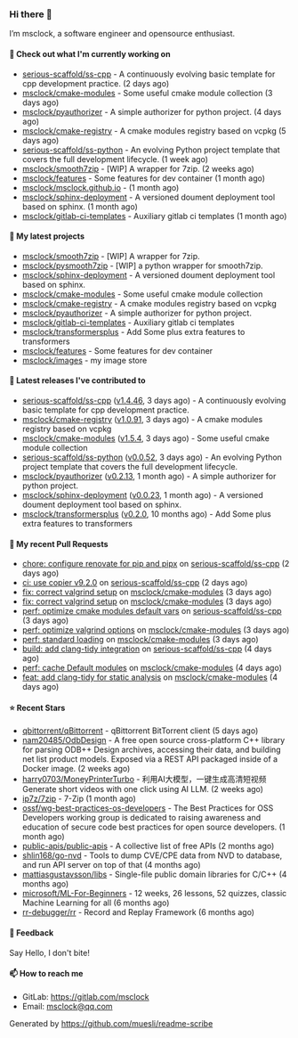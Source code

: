 ### Hi there 👋

I’m msclock, a software engineer and opensource enthusiast.

#### 👷 Check out what I'm currently working on

- [serious-scaffold/ss-cpp](https://github.com/serious-scaffold/ss-cpp) - A continuously evolving basic template for cpp development practice. (2 days ago)
- [msclock/cmake-modules](https://github.com/msclock/cmake-modules) - Some useful cmake module collection (3 days ago)
- [msclock/pyauthorizer](https://github.com/msclock/pyauthorizer) - A simple authorizer for python project. (4 days ago)
- [msclock/cmake-registry](https://github.com/msclock/cmake-registry) - A cmake modules registry based on vcpkg (5 days ago)
- [serious-scaffold/ss-python](https://github.com/serious-scaffold/ss-python) - An evolving Python project template that covers the full development lifecycle. (1 week ago)
- [msclock/smooth7zip](https://github.com/msclock/smooth7zip) - [WIP] A wrapper for 7zip. (2 weeks ago)
- [msclock/features](https://github.com/msclock/features) - Some features for dev container (1 month ago)
- [msclock/msclock.github.io](https://github.com/msclock/msclock.github.io) -  (1 month ago)
- [msclock/sphinx-deployment](https://github.com/msclock/sphinx-deployment) - A versioned doument deployment tool based on sphinx. (1 month ago)
- [msclock/gitlab-ci-templates](https://github.com/msclock/gitlab-ci-templates) - Auxiliary gitlab ci templates (1 month ago)

#### 🌱 My latest projects

- [msclock/smooth7zip](https://github.com/msclock/smooth7zip) - [WIP] A wrapper for 7zip.
- [msclock/pysmooth7zip](https://github.com/msclock/pysmooth7zip) - [WIP] a python wrapper for smooth7zip.
- [msclock/sphinx-deployment](https://github.com/msclock/sphinx-deployment) - A versioned doument deployment tool based on sphinx.
- [msclock/cmake-modules](https://github.com/msclock/cmake-modules) - Some useful cmake module collection
- [msclock/cmake-registry](https://github.com/msclock/cmake-registry) - A cmake modules registry based on vcpkg
- [msclock/pyauthorizer](https://github.com/msclock/pyauthorizer) - A simple authorizer for python project.
- [msclock/gitlab-ci-templates](https://github.com/msclock/gitlab-ci-templates) - Auxiliary gitlab ci templates
- [msclock/transformersplus](https://github.com/msclock/transformersplus) - Add Some plus extra features to transformers
- [msclock/features](https://github.com/msclock/features) - Some features for dev container
- [msclock/images](https://github.com/msclock/images) - my image store

#### 🔭 Latest releases I've contributed to

- [serious-scaffold/ss-cpp](https://github.com/serious-scaffold/ss-cpp) ([v1.4.46](https://github.com/serious-scaffold/ss-cpp/releases/tag/v1.4.46), 3 days ago) - A continuously evolving basic template for cpp development practice.
- [msclock/cmake-registry](https://github.com/msclock/cmake-registry) ([v1.0.91](https://github.com/msclock/cmake-registry/releases/tag/v1.0.91), 3 days ago) - A cmake modules registry based on vcpkg
- [msclock/cmake-modules](https://github.com/msclock/cmake-modules) ([v1.5.4](https://github.com/msclock/cmake-modules/releases/tag/v1.5.4), 3 days ago) - Some useful cmake module collection
- [serious-scaffold/ss-python](https://github.com/serious-scaffold/ss-python) ([v0.0.52](https://github.com/serious-scaffold/ss-python/releases/tag/v0.0.52), 3 days ago) - An evolving Python project template that covers the full development lifecycle.
- [msclock/pyauthorizer](https://github.com/msclock/pyauthorizer) ([v0.2.13](https://github.com/msclock/pyauthorizer/releases/tag/v0.2.13), 1 month ago) - A simple authorizer for python project.
- [msclock/sphinx-deployment](https://github.com/msclock/sphinx-deployment) ([v0.0.23](https://github.com/msclock/sphinx-deployment/releases/tag/v0.0.23), 1 month ago) - A versioned doument deployment tool based on sphinx.
- [msclock/transformersplus](https://github.com/msclock/transformersplus) ([v0.2.0](https://github.com/msclock/transformersplus/releases/tag/v0.2.0), 10 months ago) - Add Some plus extra features to transformers

#### 🔨 My recent Pull Requests

- [chore: configure renovate for pip and pipx](https://github.com/serious-scaffold/ss-cpp/pull/262) on [serious-scaffold/ss-cpp](https://github.com/serious-scaffold/ss-cpp) (2 days ago)
- [ci: use copier v9.2.0](https://github.com/serious-scaffold/ss-cpp/pull/261) on [serious-scaffold/ss-cpp](https://github.com/serious-scaffold/ss-cpp) (2 days ago)
- [fix: correct valgrind setup](https://github.com/msclock/cmake-modules/pull/113) on [msclock/cmake-modules](https://github.com/msclock/cmake-modules) (3 days ago)
- [fix: correct valgrind setup](https://github.com/msclock/cmake-modules/pull/112) on [msclock/cmake-modules](https://github.com/msclock/cmake-modules) (3 days ago)
- [perf: optimize cmake modules default vars](https://github.com/serious-scaffold/ss-cpp/pull/258) on [serious-scaffold/ss-cpp](https://github.com/serious-scaffold/ss-cpp) (3 days ago)
- [perf: optimize valgrind options](https://github.com/msclock/cmake-modules/pull/111) on [msclock/cmake-modules](https://github.com/msclock/cmake-modules) (3 days ago)
- [perf: standard loading](https://github.com/msclock/cmake-modules/pull/110) on [msclock/cmake-modules](https://github.com/msclock/cmake-modules) (3 days ago)
- [build: add clang-tidy integration](https://github.com/serious-scaffold/ss-cpp/pull/257) on [serious-scaffold/ss-cpp](https://github.com/serious-scaffold/ss-cpp) (4 days ago)
- [perf: cache Default modules](https://github.com/msclock/cmake-modules/pull/109) on [msclock/cmake-modules](https://github.com/msclock/cmake-modules) (4 days ago)
- [feat: add clang-tidy for static analysis](https://github.com/msclock/cmake-modules/pull/108) on [msclock/cmake-modules](https://github.com/msclock/cmake-modules) (4 days ago)

#### ⭐ Recent Stars

- [qbittorrent/qBittorrent](https://github.com/qbittorrent/qBittorrent) - qBittorrent BitTorrent client (5 days ago)
- [nam20485/OdbDesign](https://github.com/nam20485/OdbDesign) - A free open source cross-platform C&#43;&#43; library for parsing ODB&#43;&#43; Design archives, accessing their data, and building net list product models. Exposed via a REST API packaged inside of a Docker image. (2 weeks ago)
- [harry0703/MoneyPrinterTurbo](https://github.com/harry0703/MoneyPrinterTurbo) - 利用AI大模型，一键生成高清短视频 Generate short videos with one click using AI LLM. (2 weeks ago)
- [ip7z/7zip](https://github.com/ip7z/7zip) - 7-Zip (1 month ago)
- [ossf/wg-best-practices-os-developers](https://github.com/ossf/wg-best-practices-os-developers) - The Best Practices for OSS Developers working group is dedicated to raising awareness and education of secure code best practices for open source developers. (1 month ago)
- [public-apis/public-apis](https://github.com/public-apis/public-apis) - A collective list of free APIs (2 months ago)
- [shlin168/go-nvd](https://github.com/shlin168/go-nvd) - Tools to dump CVE/CPE data from NVD to database, and run API server on top of that (4 months ago)
- [mattiasgustavsson/libs](https://github.com/mattiasgustavsson/libs) - Single-file public domain libraries for C/C&#43;&#43; (4 months ago)
- [microsoft/ML-For-Beginners](https://github.com/microsoft/ML-For-Beginners) - 12 weeks, 26 lessons, 52 quizzes, classic Machine Learning for all (6 months ago)
- [rr-debugger/rr](https://github.com/rr-debugger/rr) - Record and Replay Framework (6 months ago)

#### 💬 Feedback

Say Hello, I don't bite!

#### 📫 How to reach me

- GitLab: https://gitlab.com/msclock
- Email: msclock@qq.com

Generated by https://github.com/muesli/readme-scribe
